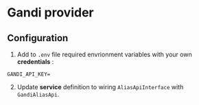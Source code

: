 # Gandi provider

## Configuration

1. Add to `.env` file required envrionment variables with your own **credentials** :

 ```
 GANDI_API_KEY=
 ```

2. Update **service** definition to wiring `AliasApiInterface` with `GandiAliasApi`.
